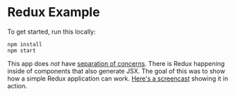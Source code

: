 # Redux Example

To get started, run this locally:

    npm install
    npm start

This app does _not_ have [separation of concerns](https://gist.github.com/chantastic/fc9e3853464dffdb1e3c). There is Redux happening inside of components that also generate JSX. The goal of this was to show how a simple Redux application can work. [Here's a screencast](http://quick.as/qgyRU9eel) showing it in action.
